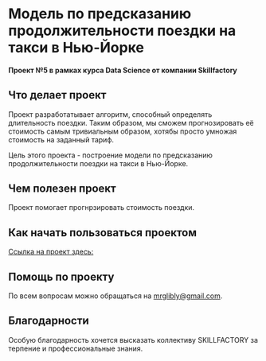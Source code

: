 # Модель по предсказанию продолжительности поездки на такси в Нью-Йорке
#### Проект №5 в рамках курса Data Science от компании Skillfactory 

## Что делает проект
Проект разработатывает алгоритм, способный определять длительность поездки. Таким образом, мы сможем прогнозировать её стоимость самым тривиальным образом, хотябы просто умножая стоимость на заданный тариф.

Цель этого проекта - построение модели по предсказанию продолжительности поездки на такси в Нью-Йорке.

## Чем полезен проект
Проект помогает прогнрзировать стоимость поездки.

## Как начать пользоваться проектом
[Ссылка на проект здесь:](https://github.com/mrglibly/4GitHub/blob/main/Project6/Project-5_SB.ipynb)
## Помощь по проекту
По всем вопросам можно обращаться на mrglibly@gmail.com.
## Благодарности
Особую благодарность хочется высказать коллективу SKILLFACTORY за терпение и профессиональные знания.
